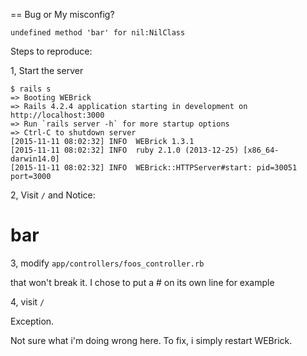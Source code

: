 
== Bug or My misconfig?

`undefined method 'bar' for nil:NilClass`

Steps to reproduce:

1, Start the server

```
$ rails s
=> Booting WEBrick
=> Rails 4.2.4 application starting in development on http://localhost:3000
=> Run `rails server -h` for more startup options
=> Ctrl-C to shutdown server
[2015-11-11 08:02:32] INFO  WEBrick 1.3.1
[2015-11-11 08:02:32] INFO  ruby 2.1.0 (2013-12-25) [x86_64-darwin14.0]
[2015-11-11 08:02:32] INFO  WEBrick::HTTPServer#start: pid=30051 port=3000
```

2, Visit `/` and Notice: <h1> bar </h1>

3, modify `app/controllers/foos_controller.rb` 

that won't break it. I chose to put a # on its own line for example

4, visit `/` 

Exception.

Not sure what i'm doing wrong here. To fix, i simply restart WEBrick.
